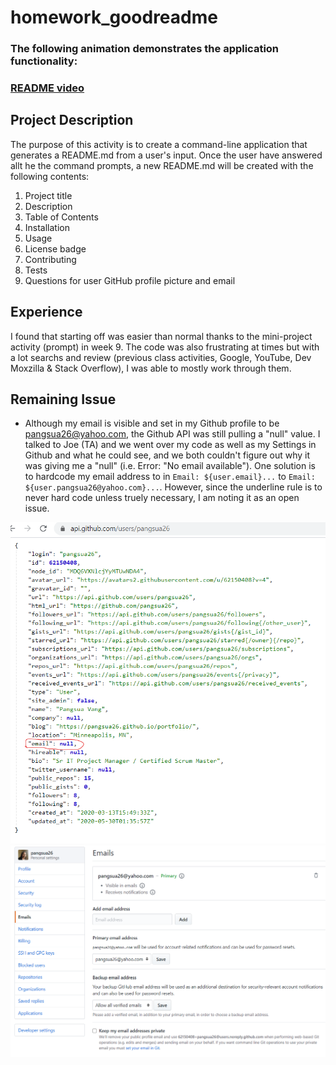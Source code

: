 # homework_goodreadme

### The following animation demonstrates the application functionality:
### [README video](https://drive.google.com/file/d/1yvvYVcZxCQbeaRxU_IQK0lW7EHihsnBI/view)

## Project Description
The purpose of this activity is to create a command-line application that generates a README.md from a user's input. Once the user have answered allt he the command prompts, a new README.md will be created with the following contents:
1. Project title
2. Description
3. Table of Contents
4. Installation
5. Usage
6. License badge
7. Contributing
8. Tests
9. Questions for user GitHub profile picture and email

## Experience
I found that starting off was easier than normal thanks to the mini-project activity (prompt) in week 9. The code was also frustrating at times but with a lot searchs and review (previous class activities, Google, YouTube, Dev Moxzilla & Stack Overflow), I was able to mostly work through them.

## Remaining Issue
* Although my email is visible and set in my Github profile to be pangsua26@yahoo.com, the Github API was still pulling a "null" value. I talked to Joe (TA) and we went over my code as well as my Settings in Github and what he could see, and we both couldn't figure out why it was giving me a "null" (i.e. Error: "No email available"). One solution is to hardcode my email address to in `Email: ${user.email}...` to `Email: ${user.pangsua26@yahoo.com}...`. However, since the underline rule is to never hard code unless truely necessary, I am noting it as an open issue.

![Github API](./assets/githubApiEmail.png) ![Github Email Settings](./assets/githubEmail.png)
